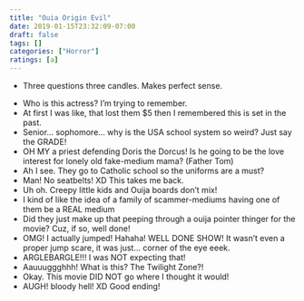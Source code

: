 ```yaml
---
title: "Ouia Origin Evil"
date: 2019-01-15T23:32:09-07:00
draft: false
tags: []
categories: ["Horror"]
ratings: [a]
---
```


* Three questions three candles. Makes perfect sense.
<!--more-->
* Who is this actress? I’m trying to remember.
* At first I was like, that lost them $5 then I remembered this is set in the past.
* Senior… sophomore… why is the USA school system so weird? Just say the GRADE!
* OH MY a priest defending Doris the Dorcus! Is he going to be the love interest for lonely old fake-medium mama? (Father Tom)
* Ah I see. They go to Catholic school so the uniforms are a must?
* Man! No seatbelts! XD This takes me back.
* Uh oh. Creepy little kids and Ouija boards don’t mix!
* I kind of like the idea of a family of scammer-mediums having one of them be a REAL medium
* Did they just make up that peeping through a ouija pointer thinger for the movie? Cuz, if so, well done!
* OMG! I actually jumped! Hahaha! WELL DONE SHOW! It wasn’t even a proper jump scare, it was just… corner of the eye eeek.
* ARGLEBARGLE!!! I was NOT expecting that! 
* Aauuuggghhh! What is this? The Twilight Zone?!
* Okay. This movie DID NOT go where I thought it would!
* AUGH! bloody hell! XD Good ending!

